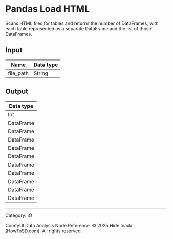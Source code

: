 # Pandas Load HTML
Scans HTML files for tables and returns the number of DataFrames, with each table represented as a separate DataFrame and the list of those DataFrames.

## Input
| Name | Data type |
|---|---|
| file_path | String |

## Output
| Data type |
|---|
| Int |
| DataFrame |
| DataFrame |
| DataFrame |
| DataFrame |
| DataFrame |
| DataFrame |
| DataFrame |
| DataFrame |
| DataFrame |
| DataFrame |

<HR>
Category: IO

ComfyUI Data Analysis Node Reference. © 2025 Hide Inada (HowToSD.com). All rights reserved.
